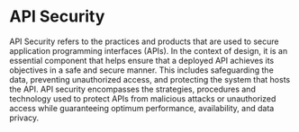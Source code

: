 # API Security

API Security refers to the practices and products that are used to secure application programming interfaces (APIs). In the context of design, it is an essential component that helps ensure that a deployed API achieves its objectives in a safe and secure manner. This includes safeguarding the data, preventing unauthorized access, and protecting the system that hosts the API. API security encompasses the strategies, procedures and technology used to protect APIs from malicious attacks or unauthorized access while guaranteeing optimum performance, availability, and data privacy.
